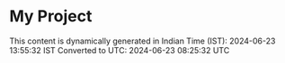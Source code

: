 # My Project

This content is dynamically generated in Indian Time (IST): 2024-06-23 13:55:32 IST
Converted to UTC: 2024-06-23 08:25:32 UTC
